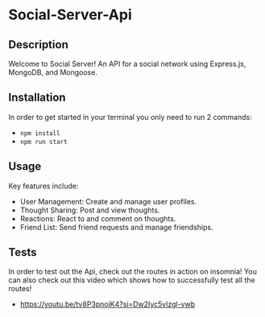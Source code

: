 # Social-Server-Api

## Description

Welcome to Social Server! An API for a social network using Express.js, MongoDB, and Mongoose. 

## Installation

In order to get started in your terminal you only need to run 2 commands:  
* `npm install`
* `npm run start`

## Usage

Key features include:

* User Management: Create and manage user profiles.
* Thought Sharing: Post and view thoughts.
* Reactions: React to and comment on thoughts.
* Friend List: Send friend requests and manage friendships.

## Tests

In order to test out the Api, check out the routes in action on insomnia! You can also check out this video which shows how to successfully test all the routes!
* https://youtu.be/tv8P3pnojK4?si=Dw2Iyc5vlzgl-vwb

